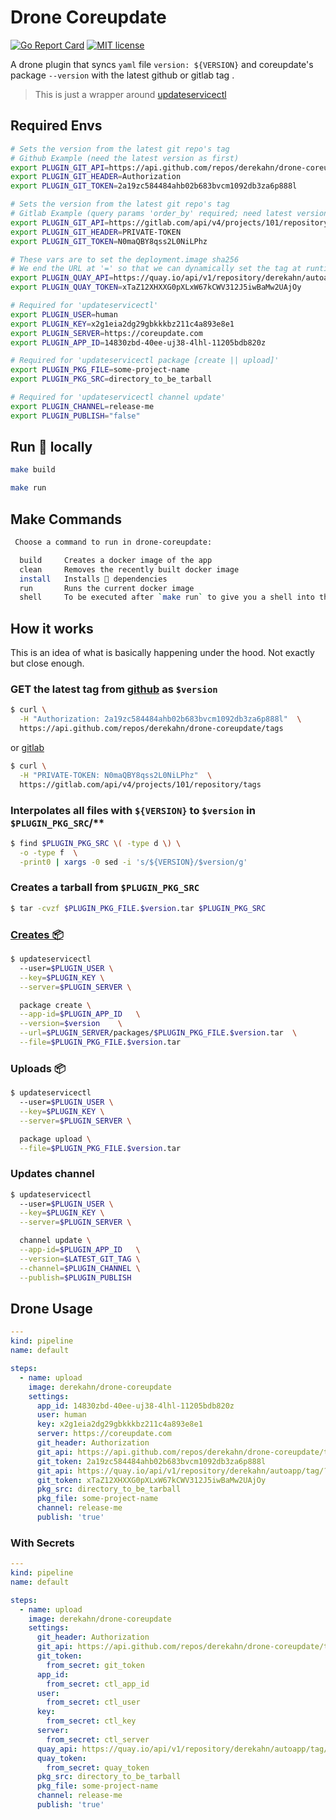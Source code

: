 # Drone Coreupdate

[![Go Report Card](https://goreportcard.com/badge/github.com/derekahn/drone-coreupdate)](https://goreportcard.com/report/github.com/derekahn/drone-coreupdate) [![MIT license](http://img.shields.io/badge/license-MIT-brightgreen.svg)](http://opensource.org/licenses/MIT)

A drone plugin that syncs `yaml` file `version: ${VERSION}` and coreupdate's package `--version` with the latest github or gitlab tag .

> This is just a wrapper around [updateservicectl](https://github.com/coreos/updateservicectl)

## Required Envs

```bash
# Sets the version from the latest git repo's tag
# Github Example (need the latest version as first)
export PLUGIN_GIT_API=https://api.github.com/repos/derekahn/drone-coreupdate/tags
export PLUGIN_GIT_HEADER=Authorization
export PLUGIN_GIT_TOKEN=2a19zc584484ahb02b683bvcm1092db3za6p888l

# Sets the version from the latest git repo's tag
# Gitlab Example (query params 'order_by' required; need latest version as first)
export PLUGIN_GIT_API=https://gitlab.com/api/v4/projects/101/repository/tags?order_by=updated
export PLUGIN_GIT_HEADER=PRIVATE-TOKEN
export PLUGIN_GIT_TOKEN=N0maQBY8qss2L0NiLPhz

# These vars are to set the deployment.image sha256
# We end the URL at '=' so that we can dynamically set the tag at runtime
export PLUGIN_QUAY_API=https://quay.io/api/v1/repository/derekahn/autoapp/tag/?onlyActiveTags=true&specificTag=
export PLUGIN_QUAY_TOKEN=xTaZ12XHXXG0pXLxW67kCWV312J5iwBaMw2UAjOy

# Required for 'updateservicectl'
export PLUGIN_USER=human
export PLUGIN_KEY=x2g1eia2dg29gbkkkbz211c4a893e8e1
export PLUGIN_SERVER=https://coreupdate.com
export PLUGIN_APP_ID=14830zbd-40ee-uj38-4lhl-11205bdb820z

# Required for 'updateservicectl package [create || upload]'
export PLUGIN_PKG_FILE=some-project-name
export PLUGIN_PKG_SRC=directory_to_be_tarball

# Required for 'updateservicectl channel update'
export PLUGIN_CHANNEL=release-me
export PLUGIN_PUBLISH="false"
```

## Run 🐳 locally

```bash
make build

make run
```

## Make Commands

```bash
 Choose a command to run in drone-coreupdate:

  build     Creates a docker image of the app
  clean     Removes the recently built docker image
  install   Installs 🐹 dependencies
  run       Runs the current docker image
  shell     To be executed after `make run` to give you a shell into the running container
```

## How it works

This is an idea of what is basically happening under the hood. Not exactly but close enough.

### GET the latest tag from [github](https://developer.github.com/v3/repos/#list-tags) as `$version`

```bash
$ curl \
  -H "Authorization: 2a19zc584484ahb02b683bvcm1092db3za6p888l"  \
  https://api.github.com/repos/derekahn/drone-coreupdate/tags
```

or [gitlab](https://docs.gitlab.com/ee/api/tags.html)

```bash
$ curl \
  -H "PRIVATE-TOKEN: N0maQBY8qss2L0NiLPhz"  \
  https://gitlab.com/api/v4/projects/101/repository/tags
```

### Interpolates all files with `${VERSION}` to `$version` in `$PLUGIN_PKG_SRC`/\*\*

```bash
$ find $PLUGIN_PKG_SRC \( -type d \) \
  -o -type f  \
  -print0 | xargs -0 sed -i 's/${VERSION}/$version/g'
```

### Creates a tarball from `$PLUGIN_PKG_SRC`

```bash
$ tar -cvzf $PLUGIN_PKG_FILE.$version.tar $PLUGIN_PKG_SRC
```

### [Creates 📦](https://coreos.com/products/coreupdate/docs/latest/updatectl-client.html#package-management)

```bash
$ updateservicectl
  --user=$PLUGIN_USER \
  --key=$PLUGIN_KEY \
  --server=$PLUGIN_SERVER \

  package create \
  --app-id=$PLUGIN_APP_ID	\
  --version=$version	\
  --url=$PLUGIN_SERVER/packages/$PLUGIN_PKG_FILE.$version.tar  \
  --file=$PLUGIN_PKG_FILE.$version.tar
```

### Uploads 📦

```bash
$ updateservicectl
  --user=$PLUGIN_USER \
  --key=$PLUGIN_KEY \
  --server=$PLUGIN_SERVER \

  package upload \
  --file=$PLUGIN_PKG_FILE.$version.tar
```

### Updates channel

```bash
$ updateservicectl
  --user=$PLUGIN_USER \
  --key=$PLUGIN_KEY \
  --server=$PLUGIN_SERVER \

  channel update \
  --app-id=$PLUGIN_APP_ID	\
  --version=$LATEST_GIT_TAG \
  --channel=$PLUGIN_CHANNEL \
  --publish=$PLUGIN_PUBLISH
```

## Drone Usage

```yaml
---
kind: pipeline
name: default

steps:
  - name: upload
    image: derekahn/drone-coreupdate
    settings:
      app_id: 14830zbd-40ee-uj38-4lhl-11205bdb820z
      user: human
      key: x2g1eia2dg29gbkkkbz211c4a893e8e1
      server: https://coreupdate.com
      git_header: Authorization
      git_api: https://api.github.com/repos/derekahn/drone-coreupdate/tags
      git_token: 2a19zc584484ahb02b683bvcm1092db3za6p888l
      git_api: https://quay.io/api/v1/repository/derekahn/autoapp/tag/?onlyActiveTags=true&specificTag=
      git_token: xTaZ12XHXXG0pXLxW67kCWV312J5iwBaMw2UAjOy
      pkg_src: directory_to_be_tarball
      pkg_file: some-project-name
      channel: release-me
      publish: 'true'
```

### With Secrets

```yaml
---
kind: pipeline
name: default

steps:
  - name: upload
    image: derekahn/drone-coreupdate
    settings:
      git_header: Authorization
      git_api: https://api.github.com/repos/derekahn/drone-coreupdate/tags
      git_token:
        from_secret: git_token
      app_id:
        from_secret: ctl_app_id
      user:
        from_secret: ctl_user
      key:
        from_secret: ctl_key
      server:
        from_secret: ctl_server
      quay_api: https://quay.io/api/v1/repository/derekahn/autoapp/tag/?onlyActiveTags=true&specificTag=
      quay_token:
        from_secret: quay_token
      pkg_src: directory_to_be_tarball
      pkg_file: some-project-name
      channel: release-me
      publish: 'true'
```
